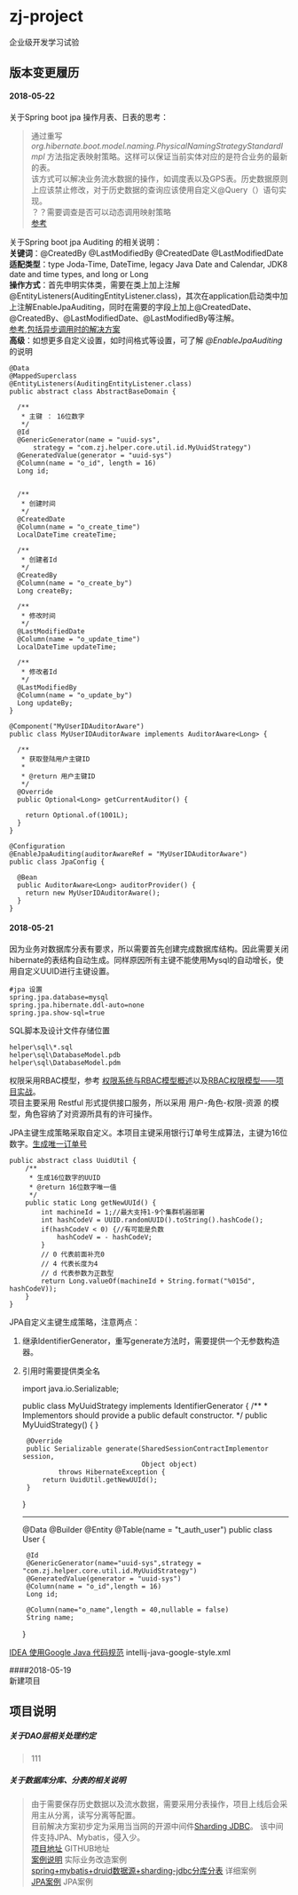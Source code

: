 # zj-project
企业级开发学习试验

## 版本变更履历

#### 2018-05-22
关于Spring boot jpa 操作月表、日表的思考：
> 通过重写*org.hibernate.boot.model.naming.PhysicalNamingStrategyStandardImpl* 方法指定表映射策略。这样可以保证当前实体对应的是符合业务的最新的表。  
> 该方式可以解决业务流水数据的操作，如调度表以及GPS表。历史数据原则上应该禁止修改，对于历史数据的查询应该使用自定义@Query（）语句实现。   
> ？？需要调查是否可以动态调用映射策略   
> [参考](https://blog.csdn.net/lmy86263/article/details/69053376)

关于Spring boot jpa Auditing 的相关说明：  
**关键词**：@CreatedBy  @LastModifiedBy @CreatedDate  @LastModifiedDate  
**适配类型**：type Joda-Time, DateTime, legacy Java Date and Calendar, JDK8 date and time types, and long or Long  
**操作方式**：首先申明实体类，需要在类上加上注解@EntityListeners(AuditingEntityListener.class)，其次在application启动类中加上注解EnableJpaAuditing，同时在需要的字段上加上@CreatedDate、@CreatedBy、@LastModifiedDate、@LastModifiedBy等注解。  
[参考,包括异步调用时的解决方案](http://wiselyman.iteye.com/blog/2412478)   
**高级**：如想更多自定义设置，如时间格式等设置，可了解 *@EnableJpaAuditing*的说明 

	@Data
	@MappedSuperclass
	@EntityListeners(AuditingEntityListener.class)
	public abstract class AbstractBaseDomain {
	
	  /**
	   * 主键 ： 16位数字
	   */
	  @Id
	  @GenericGenerator(name = "uuid-sys",
	      strategy = "com.zj.helper.core.util.id.MyUuidStrategy")
	  @GeneratedValue(generator = "uuid-sys")
	  @Column(name = "o_id", length = 16)
	  Long id;
	
	
	  /**
	   * 创建时间
	   */
	  @CreatedDate
	  @Column(name = "o_create_time")
	  LocalDateTime createTime;
	
	  /**
	   * 创建者Id
	   */
	  @CreatedBy
	  @Column(name = "o_create_by")
	  Long createBy;
	
	  /**
	   * 修改时间
	   */
	  @LastModifiedDate
	  @Column(name = "o_update_time")
	  LocalDateTime updateTime;
	
	  /**
	   * 修改者Id
	   */
	  @LastModifiedBy
	  @Column(name = "o_update_by")
	  Long updateBy;
	}

	@Component("MyUserIDAuditorAware")
	public class MyUserIDAuditorAware implements AuditorAware<Long> {
	
	  /**
	   * 获取登陆用户主键ID
	   *
	   * @return 用户主键ID
	   */
	  @Override
	  public Optional<Long> getCurrentAuditor() {
	
	    return Optional.of(1001L);
	  }
	}

	@Configuration
	@EnableJpaAuditing(auditorAwareRef = "MyUserIDAuditorAware")
	public class JpaConfig {
	  
	  @Bean
	  public AuditorAware<Long> auditorProvider() {
	    return new MyUserIDAuditorAware();
	  }
	}



#### 2018-05-21

因为业务对数据库分表有要求，所以需要首先创建完成数据库结构。因此需要关闭hibernate的表结构自动生成。同样原因所有主键不能使用Mysql的自动增长，使用自定义UUID进行主键设置。
			
	#jpa 设置  
	spring.jpa.database=mysql  
	spring.jpa.hibernate.ddl-auto=none  
	spring.jpa.show-sql=true  

SQL脚本及设计文件存储位置

	helper\sql\*.sql
	helper\sql\DatabaseModel.pdb
	helper\sql\DatabaseModel.pdm

权限采用RBAC模型，参考  [权限系统与RBAC模型概述](https://blog.csdn.net/yangwenxue_admin/article/details/73936803)以及[RBAC权限模型——项目实战](https://blog.csdn.net/zwk626542417/article/details/46726491)。  
项目主要采用 Restful 形式提供接口服务，所以采用 用户-角色-权限-资源 的模型，角色容纳了对资源所具有的许可操作。

JPA主键生成策略采取自定义。本项目主键采用银行订单号生成算法，主键为16位数字。[生成唯一订单号](https://blog.csdn.net/linkkb/article/details/78206846)

	public abstract class UuidUtil {
	    /**
	     * 生成16位数字的UUID
	     * @return 16位数字唯一值
	     */
	    public static Long getNewUUId() {
	        int machineId = 1;//最大支持1-9个集群机器部署
	        int hashCodeV = UUID.randomUUID().toString().hashCode();
	        if(hashCodeV < 0) {//有可能是负数
	            hashCodeV = - hashCodeV;
	        }
	        // 0 代表前面补充0
	        // 4 代表长度为4
	        // d 代表参数为正数型
	        return Long.valueOf(machineId + String.format("%015d", hashCodeV));
	    }
	}

JPA自定义主键生成策略，注意两点：  
1. 继承IdentifierGenerator，重写generate方法时，需要提供一个无参数构造器。  
2. 引用时需要提供类全名

	import java.io.Serializable;

	public class MyUuidStrategy implements IdentifierGenerator {
	    /**
	     * Implementors should provide a public default constructor.
	     */
	    public MyUuidStrategy() {
	    }
	
	    @Override
	    public Serializable generate(SharedSessionContractImplementor session,
	                                 Object object)
	            throws HibernateException {
	        return UuidUtil.getNewUUId();
	    }
	}

	***********************************************************
	@Data
	@Builder
	@Entity
	@Table(name = "t_auth_user")
	public class User {
	
	    @Id
	    @GenericGenerator(name="uuid-sys",strategy = "com.zj.helper.core.util.id.MyUuidStrategy")
	    @GeneratedValue(generator = "uuid-sys")
	    @Column(name = "o_id",length = 16)
	    Long id;
	
	    @Column(name="o_name",length = 40,nullable = false)
	    String name;
	}

[IDEA 使用Google Java 代码规范](https://github.com/google/styleguide)
intellij-java-google-style.xml


####2018-05-19  
 新建项目


  
## 项目说明
##### 关于DAO层相关处理约定
> 111  


##### 关于数据库分库、分表的相关说明
> 由于需要保存历史数据以及流水数据，需要采用分表操作，项目上线后会采用主从分离，读写分离等配置。  
  目前解决方案初步定为采用当当网的开源中间件[Sharding JDBC](http://shardingsphere.io/document/cn/overview/)。
  该中间件支持JPA、Mybatis，侵入少。  
  [项目地址](https://github.com/dangdangdotcom/sharding-jdbc)    GITHUB地址  
  [案例说明](https://www.cnblogs.com/codestory/p/5591651.html)   实际业务改造案例  
  [spring+mybatis+druid数据源+sharding-jdbc分库分表](https://blog.csdn.net/aitangyong/article/details/53291437)  详细案例  
  [JPA案例](https://blog.csdn.net/tianyaleixiaowu/article/details/70242971) JPA案例

 
